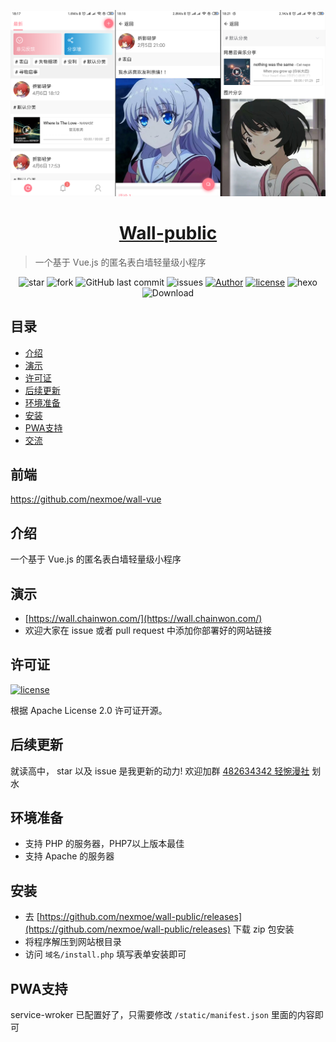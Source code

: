 ![屏幕截图](screenshots.png)

<h1 align="center"><a href="https://nexmoe.com/wall-public.html" target="_blank">Wall-public</a></h1>

>一个基于 Vue.js 的匿名表白墙轻量级小程序

<p align="center">
<img alt="star" src="https://img.shields.io/github/stars/nexmoe/wall-public.svg"/>
<img alt="fork" src="https://img.shields.io/github/forks/nexmoe/wall-public.svg"/>
<img alt="GitHub last commit" src="https://img.shields.io/github/last-commit/nexmoe/wall-public.svg?label=commits">
<img alt="issues" src="https://img.shields.io/github/issues/nexmoe/wall-public.svg"/>
<a href="https://nexmoe.com"><img alt="Author" src="https://img.shields.io/badge/author-%E6%8A%98%E5%BD%B1%E8%BD%BB%E6%A2%A6-red.svg"/></a>
<a href="https://github.com/nexmoe/wall-public/blob/master/LICENSE"><img alt="license" src="https://img.shields.io/github/license/nexmoe/wall-public.svg"/></a>
<img alt="hexo" src="https://img.shields.io/badge/Vue.js-blue.svg"/>
<img alt="Download" src="https://img.shields.io/badge/download-2.09MB-brightgreen.svg"/>
</p>

## 目录

- [介绍](#%E4%BB%8B%E7%BB%8D)
- [演示](#%E6%BC%94%E7%A4%BA)
- [许可证](#%E8%AE%B8%E5%8F%AF%E8%AF%81)
- [后续更新](#%E5%90%8E%E7%BB%AD%E6%9B%B4%E6%96%B0)
- [环境准备](#%E7%8E%AF%E5%A2%83%E5%87%86%E5%A4%87)
- [安装](#%E5%AE%89%E8%A3%85)
- [PWA支持](#PWA%E6%94%AF%E6%8C%81)
- [交流](#%E4%BA%A4%E6%B5%81)

## 前端
https://github.com/nexmoe/wall-vue

## 介绍
一个基于 Vue.js 的匿名表白墙轻量级小程序

## 演示
- [https://wall.chainwon.com/](https://wall.chainwon.com/)
- 欢迎大家在 issue 或者 pull request 中添加你部署好的网站链接

## 许可证

<a href="https://github.com/nexmoe/wall-public/blob/master/LICENSE"><img alt="license" src="https://img.shields.io/github/license/nexmoe/wall-public.svg"/></a>

根据 Apache License 2.0 许可证开源。

## 后续更新
就读高中，
star 以及 issue 是我更新的动力!
欢迎加群 [482634342 轻惋漫社](https://jq.qq.com/?_wv=1027&k=5CfKHun) 划水

## 环境准备
- 支持 PHP 的服务器，PHP7以上版本最佳
- 支持 Apache 的服务器

## 安装
- 去 [https://github.com/nexmoe/wall-public/releases](https://github.com/nexmoe/wall-public/releases) 下载 zip 包安装
- 将程序解压到网站根目录
- 访问 `域名/install.php` 填写表单安装即可

## PWA支持
service-wroker 已配置好了，只需要修改 `/static/manifest.json` 里面的内容即可

